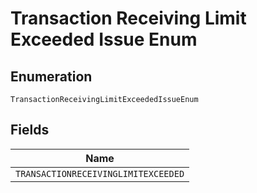 
# Transaction Receiving Limit Exceeded Issue Enum

## Enumeration

`TransactionReceivingLimitExceededIssueEnum`

## Fields

| Name |
|  --- |
| `TRANSACTIONRECEIVINGLIMITEXCEEDED` |

